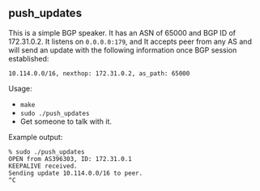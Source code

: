 push\_updates
---
This is a simple BGP speaker. It has an ASN of 65000 and BGP ID of 172.31.0.2. It listens on `0.0.0.0:179`, and It accepts peer from any AS and will send an update with the following information once BGP session established:

```
10.114.0.0/16, nexthop: 172.31.0.2, as_path: 65000
```

Usage:

- `make`
- `sudo ./push_updates`
- Get someone to talk with it.

Example output:

```
% sudo ./push_updates    
OPEN from AS396303, ID: 172.31.0.1
KEEPALIVE received.
Sending update 10.114.0.0/16 to peer.
^C
```
